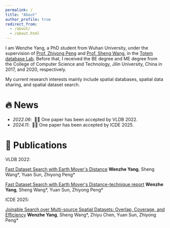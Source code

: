 ```yaml
---
permalink: /
title: "About"
author_profile: true
redirect_from: 
  - /about/
  - /about.html
---
```


I am Wenzhe Yang, a PhD student from Wuhan University, under the supervision of [Prof. Zhiyong Peng](https://cs.whu.edu.cn/info/1019/2494.htm) and [Prof. Sheng Wang](http://sheng.whu.edu.cn/), in the [Totem database Lab](http://totemdb.whu.edu.cn/). Before that, I received the BE degree and ME degree from the College of Computer Science and Technology, Jilin University, China in 2017, and 2020, respectively.

My current research interests mainly include spatial databases, spatial data sharing, and spatial dataset search.

# 🔥 News
- *2022.06*: &nbsp;🎉🎉 One paper has been accepted by VLDB 2022.
- *2024.11*: &nbsp;🎉🎉 One paper has been accepted by ICDE 2025. 

# 📝 Publications 

<div class='paper-box'><div class='paper-box-image'><div><div class="badge">VLDB 2022:</div>
<div class='paper-box-text' markdown="1">

[Fast Dataset Search with Earth Mover's Distance](https://dl.acm.org/doi/abs/10.14778/3551793.3551811)  **Wenzhe Yang**, Sheng Wang*, Yuan Sun, Zhiyong Peng*

[Fast Dataset Search with Earth Mover's Distance-technique report](http://sheng.whu.edu.cn/papers/22VLDB-tr.pdf)  **Wenzhe Yang**, Sheng Wang*, Yuan Sun, Zhiyong Peng*

<div class='paper-box'><div class='paper-box-image'><div><div class="badge">ICDE 2025:</div>
<div class='paper-box-text' markdown="1">

[Joinable Search over Multi-source Spatial Datasets: Overlap, Coverage, and Efficiency](https://arxiv.org/abs/2311.13383)  **Wenzhe Yang**, Sheng Wang*, Zhiyu Chen, Yuan Sun, Zhiyong Peng*


